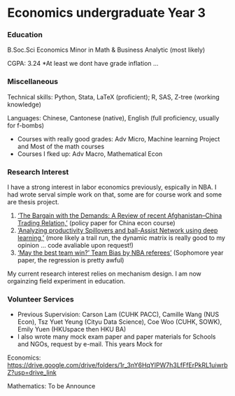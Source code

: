 # Economics undergraduate Year 3

### Education
B.Soc.Sci Economics Minor in Math & Business Analytic (most likely) 

CGPA: 3.24 *At least we dont have grade inflation ...

### Miscellaneous
Technical skills: Python, Stata, LaTeX (proficient); R, SAS, Z-tree (working knowledge)

Languages: Chinese, Cantonese (native), English (full proficiency, usually for f-bombs)


- Courses with really good grades: Adv Micro, Machine learning Project and Most of the math courses
- Courses I fked up: Adv Macro, Mathematical Econ

### Research Interest
I have a strong interest in labor economics previously, espically in NBA. I had wrote serval simple work on that, some are for course work and some are thesis project.

1. [‘The Bargain with the Demands: A Review of recent Afghanistan–China Trading Relation,’](https://github.com/PerryThePlatypusPlumber/bio/blob/main/ECON3370%20China.pdf) (policy paper for China econ course)
2. [‘Analyzing productivity Spillovers and ball-Assist Network using deep learning,’](https://github.com/PerryThePlatypusPlumber/bio/blob/main/MachineLeaning_NBA.pdf) (more likely a trail run, the dynamic matrix is really good to my opinion ... code avaliable upon request!)
3. [‘May the best team win?’ Team Bias by NBA referees’](https://github.com/PerryThePlatypusPlumber/bio/blob/main/ECON2901_paper.pdf) (Sophomore year paper, the regression is pretty awful)

My current research interest relies on mechanism design. I am now orgainzing field experiment in education.

### Volunteer Services
- Previous Supervision: Carson Lam (CUHK PACC), Camille  Wang (NUS Econ), Tsz Yuet Yeung (Cityu Data Science), Coe Woo (CUHK, SOWK), Emily Yuen (HKUspace then HKU BA)
- I also wrote many mock exam paper and paper materials for Schools and NGOs, request by e-mail. This years Mock for 

Economics: https://drive.google.com/drive/folders/1r_3nY6HqYIPW7h3LfFfErPkRL1uiwrbZ?usp=drive_link

Mathematics: To be Announce



